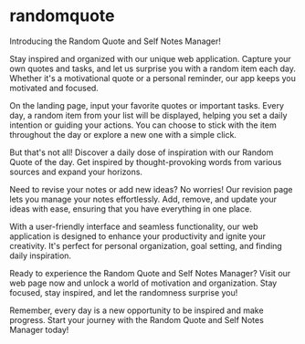 # randomquote
Introducing the Random Quote and Self Notes Manager! 

Stay inspired and organized with our unique web application. 
Capture your own quotes and tasks, and let us surprise you with a random item each day. 
Whether it's a motivational quote or a personal reminder, our app keeps you motivated and focused.

On the landing page, input your favorite quotes or important tasks. 
Every day, a random item from your list will be displayed, helping you set a daily intention or guiding your actions. 
You can choose to stick with the item throughout the day or explore a new one with a simple click.

But that's not all! Discover a daily dose of inspiration with our Random Quote of the day. 
Get inspired by thought-provoking words from various sources and expand your horizons.

Need to revise your notes or add new ideas? No worries! Our revision page lets you manage your notes effortlessly. 
Add, remove, and update your ideas with ease, ensuring that you have everything in one place.

With a user-friendly interface and seamless functionality, our web application is designed to enhance your productivity and ignite your creativity. 
It's perfect for personal organization, goal setting, and finding daily inspiration.

Ready to experience the Random Quote and Self Notes Manager? 
Visit our web page now and unlock a world of motivation and organization. Stay focused, stay inspired, and let the randomness surprise you!

Remember, every day is a new opportunity to be inspired and make progress. 
Start your journey with the Random Quote and Self Notes Manager today!
